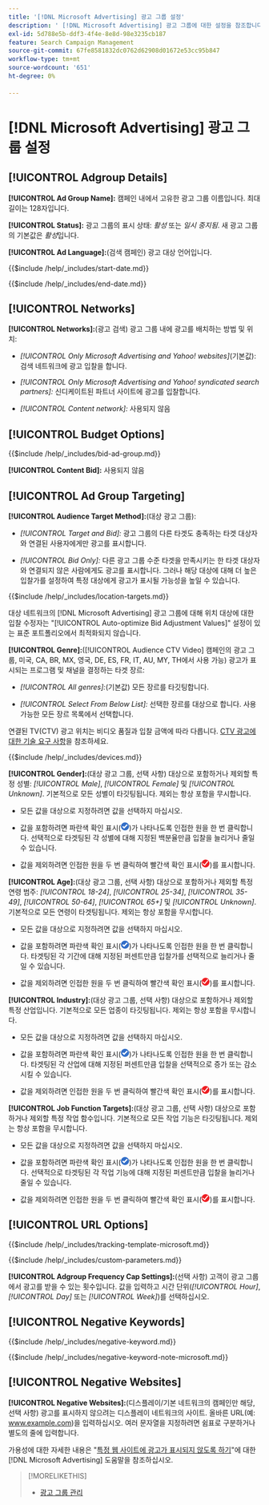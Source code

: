 ```yaml
---
title: '[!DNL Microsoft Advertising] 광고 그룹 설정'
description: ' [!DNL Microsoft Advertising] 광고 그룹에 대한 설정을 참조합니다.'
exl-id: 5d788e5b-ddf3-4f4e-8e8d-98e3235cb187
feature: Search Campaign Management
source-git-commit: 67fe8581832dc0762d62908d01672e53cc95b847
workflow-type: tm+mt
source-wordcount: '651'
ht-degree: 0%

---
```


# [!DNL Microsoft Advertising] 광고 그룹 설정

## [!UICONTROL Adgroup Details]

**[!UICONTROL Ad Group Name]:** 캠페인 내에서 고유한 광고 그룹 이름입니다. 최대 길이는 128자입니다.

**[!UICONTROL Status]:** 광고 그룹의 표시 상태: *활성* 또는 *일시 중지됨*. 새 광고 그룹의 기본값은 *활성*&#x200B;입니다.

**[!UICONTROL Ad Language]:**(검색 캠페인) 광고 대상 언어입니다.

<!-- **[!UICONTROL Start Date]:** -->

{{$include /help/_includes/start-date.md}}

<!-- **[!UICONTROL End Date]:** -->

{{$include /help/_includes/end-date.md}}

## [!UICONTROL Networks]

**[!UICONTROL Networks]:**(광고 검색) 광고 그룹 내에 광고를 배치하는 방법 및 위치:

* *[!UICONTROL Only Microsoft Advertising and Yahoo! websites]*(기본값): 검색 네트워크에 광고 입찰을 합니다.

* *[!UICONTROL Only Microsoft Advertising and Yahoo! syndicated search partners]:* 신디케이트된 파트너 사이트에 광고를 입찰합니다.

* *[!UICONTROL Content network]:* 사용되지 않음

## [!UICONTROL Budget Options]

<!-- **[!UICONTROL Bid]:** -->

{{$include /help/_includes/bid-ad-group.md}}

**[!UICONTROL Content Bid]:** 사용되지 않음

## [!UICONTROL Ad Group Targeting]

**[!UICONTROL Audience Target Method]:**(대상 광고 그룹):

* *[!UICONTROL Target and Bid]:* 광고 그룹의 다른 타겟도 충족하는 타겟 대상자와 연결된 사용자에게만 광고를 표시합니다.

* *[!UICONTROL Bid Only]:* 다른 광고 그룹 수준 타겟을 만족시키는 한 타겟 대상자와 연결되지 않은 사람에게도 광고를 표시합니다. 그러나 해당 대상에 대해 더 높은 입찰가를 설정하여 특정 대상에게 광고가 표시될 가능성을 높일 수 있습니다.

<!-- **[!UICONTROL Location Target]:** -->

{{$include /help/_includes/location-targets.md}}

대상 네트워크의 [!DNL Microsoft Advertising] 광고 그룹에 대해 위치 대상에 대한 입찰 수정자는 &quot;[!UICONTROL Auto-optimize Bid Adjustment Values]&quot; 설정이 있는 표준 포트폴리오에서 최적화되지 않습니다.

**[!UICONTROL Genre]:**([!UICONTROL Audience CTV Video] 캠페인의 광고 그룹, 미국, CA, BR, MX, 영국, DE, ES, FR, IT, AU, MY, TH에서 사용 가능<!-- Should that go in the campaign sub-type description instead, or is this applicable for this feature only? -->) 광고가 표시되는 프로그램 및 채널을 결정하는 타겟 장르:

* *[!UICONTROL All genres]:*(기본값) 모든 장르를 타깃팅합니다.

* *[!UICONTROL Select From Below List]:* 선택한 장르를 대상으로 합니다. 사용 가능한 모든 장르 목록에서 선택합니다.

연결된 TV(CTV) 광고 위치는 비디오 품질과 입찰 금액에 따라 다릅니다. [CTV 광고에 대한 기술 요구 사항](https://help.ads.microsoft.com/#apex/ads/en/60102/0/#TechnicalRequirements)을 참조하세요.

<!-- **[!UICONTROL Devices]:** -->

{{$include /help/_includes/devices.md}}

**[!UICONTROL Gender]:**(대상 광고 그룹, 선택 사항) 대상으로 포함하거나 제외할 특정 성별: *[!UICONTROL Male]*, *[!UICONTROL Female]* 및 *[!UICONTROL Unknown]*. 기본적으로 모든 성별이 타깃팅됩니다. 제외는 항상 포함을 무시합니다.

* 모든 값을 대상으로 지정하려면 값을 선택하지 마십시오.

* 값을 포함하려면 파란색 확인 표시(![포함](/help/search-social-commerce/assets/include.png "포함"))가 나타나도록 인접한 원을 한 번 클릭합니다. 선택적으로 타겟팅된 각 성별에 대해 지정된 백분율만큼 입찰을 늘리거나 줄일 수 있습니다.

* 값을 제외하려면 인접한 원을 두 번 클릭하여 빨간색 확인 표시(![Exclude](/help/search-social-commerce/assets/exclude.png "Exclude"))를 표시합니다.

**[!UICONTROL Age]:**(대상 광고 그룹, 선택 사항) 대상으로 포함하거나 제외할 특정 연령 범주: *[!UICONTROL 18-24]*, *[!UICONTROL 25-34]*, *[!UICONTROL 35-49]*, *[!UICONTROL 50-64]*, *[!UICONTROL 65+]* 및 *[!UICONTROL Unknown]*. 기본적으로 모든 연령이 타겟팅됩니다. 제외는 항상 포함을 무시합니다.

* 모든 값을 대상으로 지정하려면 값을 선택하지 마십시오.

* 값을 포함하려면 파란색 확인 표시(![포함](/help/search-social-commerce/assets/include.png "포함"))가 나타나도록 인접한 원을 한 번 클릭합니다. 타겟팅된 각 기간에 대해 지정된 퍼센트만큼 입찰가를 선택적으로 늘리거나 줄일 수 있습니다.

* 값을 제외하려면 인접한 원을 두 번 클릭하여 빨간색 확인 표시(![Exclude](/help/search-social-commerce/assets/exclude.png "Exclude"))를 표시합니다.

**[!UICONTROL Industry]:**(대상 광고 그룹, 선택 사항) 대상으로 포함하거나 제외할 특정 산업입니다. 기본적으로 모든 업종이 타깃팅됩니다. 제외는 항상 포함을 무시합니다.

* 모든 값을 대상으로 지정하려면 값을 선택하지 마십시오.

* 값을 포함하려면 파란색 확인 표시(![포함](/help/search-social-commerce/assets/include.png "포함"))가 나타나도록 인접한 원을 한 번 클릭합니다. 타겟팅된 각 산업에 대해 지정된 퍼센트만큼 입찰을 선택적으로 증가 또는 감소시킬 수 있습니다.

* 값을 제외하려면 인접한 원을 두 번 클릭하여 빨간색 확인 표시(![Exclude](/help/search-social-commerce/assets/exclude.png "Exclude"))를 표시합니다.

**[!UICONTROL Job Function Targets]:**(대상 광고 그룹, 선택 사항) 대상으로 포함하거나 제외할 특정 작업 함수입니다. 기본적으로 모든 작업 기능은 타깃팅됩니다. 제외는 항상 포함을 무시합니다.

* 모든 값을 대상으로 지정하려면 값을 선택하지 마십시오.

* 값을 포함하려면 파란색 확인 표시(![포함](/help/search-social-commerce/assets/include.png "포함"))가 나타나도록 인접한 원을 한 번 클릭합니다. 선택적으로 타겟팅된 각 작업 기능에 대해 지정된 퍼센트만큼 입찰을 늘리거나 줄일 수 있습니다.

* 값을 제외하려면 인접한 원을 두 번 클릭하여 빨간색 확인 표시(![Exclude](/help/search-social-commerce/assets/exclude.png "Exclude"))를 표시합니다.

## [!UICONTROL URL Options]

<!-- **[!UICONTROL Tracking Template]:** -->

{{$include /help/_includes/tracking-template-microsoft.md}}

<!-- **[!UICONTROL Custom Parameters]:** -->

{{$include /help/_includes/custom-parameters.md}}

**[!UICONTROL Adgroup Frequency Cap Settings]:**(선택 사항) 고객이 광고 그룹에서 광고를 받을 수 있는 횟수입니다. 값을 입력하고 시간 단위(*[!UICONTROL Hour]*, *[!UICONTROL Day]* 또는 *[!UICONTROL Week]*)를 선택하십시오.

## [!UICONTROL Negative Keywords]

<!-- **[!UICONTROL Negative Keywords]:** -->

{{$include /help/_includes/negative-keyword.md}}

<!-- Note for **[!UICONTROL Negative Keywords]:** -->

{{$include /help/_includes/negative-keyword-note-microsoft.md}}

## [!UICONTROL Negative Websites]

**[!UICONTROL Negative Websites]:**(디스플레이/기본 네트워크의 캠페인만 해당, 선택 사항) 광고를 표시하지 않으려는 디스플레이 네트워크의 사이트. 올바른 URL(예: www.example.com)을 입력하십시오. 여러 문자열을 지정하려면 쉼표로 구분하거나 별도의 줄에 입력합니다.

가용성에 대한 자세한 내용은 &quot;[특정 웹 사이트에 광고가 표시되지 않도록 하기](https://help.ads.microsoft.com/#apex/bae/en/14061/0)&quot;에 대한 [!DNL Microsoft Advertising] 도움말을 참조하십시오.

>[!MORELIKETHIS]
>
>* [광고 그룹 관리](/help/search-social-commerce/campaign-management/campaigns/ad-group-manage.md)
